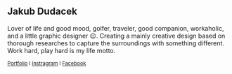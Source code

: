## Jakub Dudacek ##

Lover of life and good mood, golfer, traveler, good companion, workaholic, and a little graphic designer :wink:. Creating a mainly creative design based on thorough researches to capture the surroundings with something different. Work hard, play hard is my life motto.

<sub>[Portfolio](https://dudacek.cz) I [Instragram](https://www.instagram.com/dudacek.jakub/) I [Facebook](https://www.facebook.com/jakub.dudacek.10)<sub>
